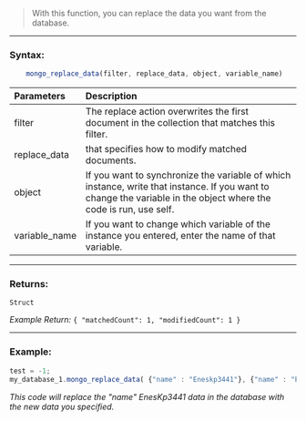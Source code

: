 > With this function, you can replace the data you want from the database.

------------

### Syntax:
```javascript
    mongo_replace_data(filter, replace_data, object, variable_name)
```
|Parameters   | Description  |
| :------------ | :------------ |
| filter  | The replace action overwrites the first document in the collection that matches this filter.  |
|replace_data |that specifies how to modify matched documents. |
| object  | If you want to synchronize the variable of which instance, write that instance. If you want to change the variable in the object where the code is run, use self.  |
|  variable_name | If you want to change which variable of the instance you entered, enter the name of that variable.  |

------------


### Returns:
`Struct`

*Example Return:*
`{ "matchedCount": 1, "modifiedCount": 1 }`

------------

### Example:
```javascript
test = -1;
my_database_1.mongo_replace_data( {"name" : "Eneskp3441"}, {"name" : "Eneskp3441", "score" : 0, "verify" : true}, self, "my_variable")
 ```
*This code will replace the "name" EnesKp3441 data in the database with the new data you specified.*
